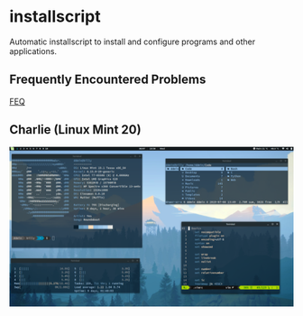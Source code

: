 # installscript
Automatic installscript to install and configure programs and other applications.

## Frequently Encountered Problems
[FEQ](HELP/FREQUENTLY-ENCOUNTERED-PROBLEMS.md)

## Charlie (Linux Mint 20)
![](./IMG/mint.png)

